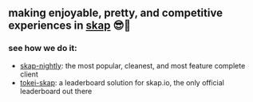 ## making enjoyable, pretty, and competitive experiences in [skap](https://skap.io) 😎👾

### see how we do it:
- [skap-nightly](https://github.com/premiering/SkapNightly): the most popular, cleanest, and most feature complete client
- [tokei-skap](https://github.com/premiering/tokei-skap): a leaderboard solution for skap.io, the only official leaderboard out there

